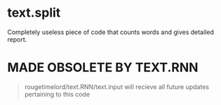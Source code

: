 # text.split
Completely useless piece of code that counts words and gives detailed report.

# MADE OBSOLETE BY TEXT.RNN
> rougetimelord/text.RNN/text.input will recieve all future updates pertaining to this code
